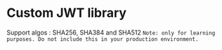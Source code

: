 # Custom JWT library
Support algos : SHA256, SHA384 and SHA512
`Note: only for learning purposes. Do not include this in your production environment.`
